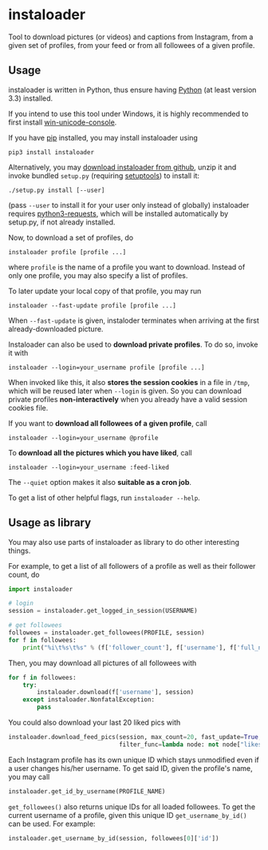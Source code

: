 # instaloader

Tool to download pictures (or videos) and captions from Instagram, from a given set
of profiles, from your feed or from all followees of a given profile.

## Usage

instaloader is written in Python, thus ensure having
[Python](https://www.python.org/) (at least version 3.3) installed.

If you intend to use this tool under Windows, it is highly recommended to first install
[win-unicode-console](https://pypi.python.org/pypi/win_unicode_console).

If you have [pip](https://pypi.python.org/pypi/pip) installed, you may install instaloader using
```
pip3 install instaloader
```

Alternatively, you may
[download instaloader from github](https://github.com/Thammus/instaloader/releases), unzip it and
invoke bundled `setup.py` (requiring [setuptools](https://pypi.python.org/pypi/setuptools)) to
install it:
```
./setup.py install [--user]
```
(pass `--user` to install it for your user only instead of globally)
instaloader requires [python3-requests](https://pypi.python.org/pypi/requests/), which will be
installed automatically by setup.py, if not already installed.

Now, to download a set of profiles, do
```
instaloader profile [profile ...]
```
where `profile` is the name of a profile you want to download. Instead of only one profile, you may
also specify a list of profiles.

To later update your local copy of that profile, you may run
```
instaloader --fast-update profile [profile ...]
```
When `--fast-update` is given, instaloder terminates when arriving at the first already-downloaded
picture.

Instaloader can also be used to **download private profiles**. To do so, invoke it with
```
instaloader --login=your_username profile [profile ...]
```
When invoked like this, it also **stores the session cookies** in a file in `/tmp`, which will be
reused later when `--login` is given. So you can download private profiles **non-interactively**
when you already have a valid session cookies file.

If you want to **download all followees of a given profile**, call
```
instaloader --login=your_username @profile
```

To **download all the pictures which you have liked**, call
```
instaloader --login=your_username :feed-liked
```

The `--quiet` option makes it also **suitable as a cron job**.

To get a list of other helpful flags, run `instaloader --help`.

## Usage as library

You may also use parts of instaloader as library to do other interesting things.

For example, to get a list of all followers of a profile as well as their follower count, do
```python
import instaloader

# login
session = instaloader.get_logged_in_session(USERNAME)

# get followees
followees = instaloader.get_followees(PROFILE, session)
for f in followees:
    print("%i\t%s\t%s" % (f['follower_count'], f['username'], f['full_name']))
```

Then, you may download all pictures of all followees with
```python
for f in followees:
    try:
        instaloader.download(f['username'], session)
    except instaloader.NonfatalException:
        pass
```

You could also download your last 20 liked pics with
```python
instaloader.download_feed_pics(session, max_count=20, fast_update=True,
                               filter_func=lambda node: not node["likes"]["viewer_has_liked"])
```

Each Instagram profile has its own unique ID which stays unmodified even if a user changes his/her
username. To get said ID, given the profile's name, you may call
```python
instaloader.get_id_by_username(PROFILE_NAME)
```

`get_followees()` also returns unique IDs for all loaded followees. To get the current username of a
profile, given this unique ID
`get_username_by_id()` can be used. For example:
```python
instaloader.get_username_by_id(session, followees[0]['id'])
```
